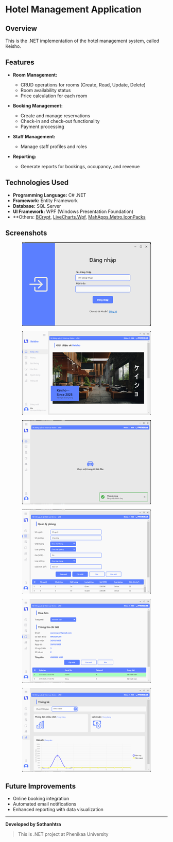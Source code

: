 # Hotel Management Application

## **Overview**
This is the .NET implementation of the hotel management system, called Keisho.

## **Features**
- **Room Management:**
  - CRUD operations for rooms (Create, Read, Update, Delete)
  - Room availability status
  - Price calculation for each room

- **Booking Management:**
  - Create and manage reservations
  - Check-in and check-out functionality
  - Payment processing

- **Staff Management:**
  - Manage staff profiles and roles

- **Reporting:**
  - Generate reports for bookings, occupancy, and revenue

## **Technologies Used**
- **Programming Language:** C# .NET
- **Framework:** Entity Framework
- **Database:** SQL Server
- **UI Framework:** WPF (Windows Presentation Foundation)
- **Others: [BCrypt](https://bitbucket.org/vadim/bcrypt.net), [LiveCharts.Wpf](https://v0.lvcharts.com), [MahApps.Metro.IconPacks](https://github.com/MahApps/MahApps.Metro.IconPacks)



## **Screenshots**
<p align="center">
  <img src="Assets/Images/Demo/demo1.png" alt="Demo 1" width="400">
</p>
<p align="center">
  <img src="Assets/Images/Demo/demo6.png" alt="Demo 6" width="400">
</p>
<p align="center">
  <img src="Assets/Images/Demo/demo2.png" alt="Demo 2" width="400">
</p>
<p align="center">
  <img src="Assets/Images/Demo/demo3.png" alt="Demo 3" width="400">
</p>
<p align="center">
  <img src="Assets/Images/Demo/demo4.png" alt="Demo 4" width="400">
</p>
<p align="center">
  <img src="Assets/Images/Demo/demo5.png" alt="Demo 5" width="400">
</p>



## **Future Improvements**
- Online booking integration
- Automated email notifications
- Enhanced reporting with data visualization

---

**Developed by Sothanhtra**

>This is .NET project at Phenikaa University


